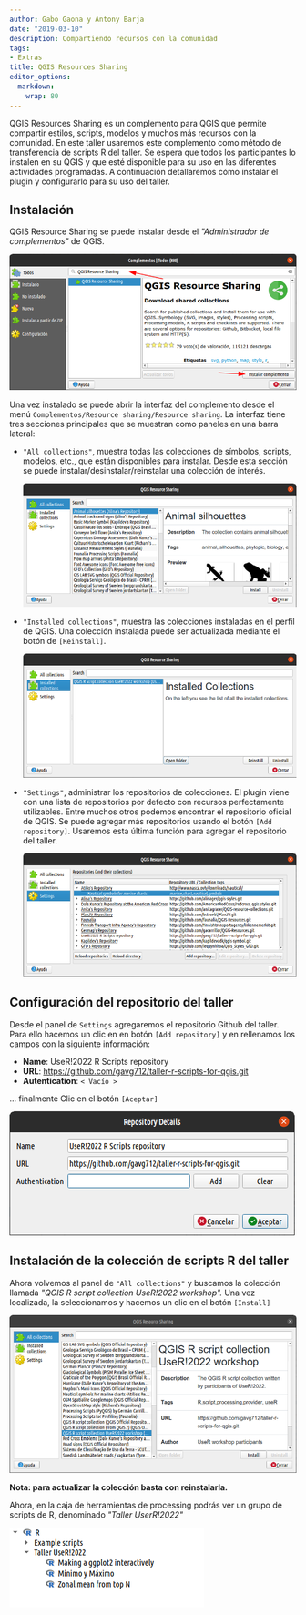```yaml
---
author: Gabo Gaona y Antony Barja
date: "2019-03-10"
description: Compartiendo recursos con la comunidad  
tags:
- Extras
title: QGIS Resources Sharing 
editor_options: 
  markdown: 
    wrap: 80
---
```


QGIS Resources Sharing es un complemento para QGIS que permite compartir
estilos, scripts, modelos y muchos más recursos con la comunidad. En este taller
usaremos este complemento como método de transferencia de scripts R del taller.
Se espera que todos los participantes lo instalen en su QGIS y que esté
disponible para su uso en las diferentes actividades programadas. A continuación
detallaremos cómo instalar el plugin y configurarlo para su uso del taller.

## Instalación

QGIS Resource Sharing se puede instalar desde el *"Administrador de
complementos"* de QGIS.

![](qrsharing_instalacion.png)

Una vez instalado se puede abrir la interfaz del complemento desde el menú
`Complementos/Resource sharing/Resource sharing`. La interfaz tiene tres
secciones principales que se muestran como paneles en una barra lateral:

-   `"All collections"`, muestra todas las colecciones de símbolos, scripts,
    modelos, etc., que están disponibles para instalar. Desde esta sección se
    puede instalar/desinstalar/reinstalar una colección de interés.

    ![](qrsharing_all_collections.png)

-   `"Installed collections"`, muestra las colecciones instaladas en el perfil
    de QGIS. Una colección instalada puede ser actualizada mediante el botón de
    `[Reinstall]`.

    ![](qrsharing_installed_collections.png)

-   `"Settings"`, administrar los repositorios de colecciones. El plugin viene
    con una lista de repositorios por defecto con recursos perfectamente
    utilizables. Entre muchos otros podemos encontrar el repositorio oficial de
    QGIS. Se puede agregar más repositorios usando el botón `[Add repository]`.
    Usaremos esta última función para agregar el repositorio del taller.

    ![](qrsharing_settings.png)

## Configuración del repositorio del taller

Desde el panel de `Settings` agregaremos el repositorio Github del taller. Para
ello hacemos un clic en en botón `[Add repository]` y en rellenamos los campos
con la siguiente información:

-   **Name**: UseR!2022 R Scripts repository
-   **URL**: <https://github.com/gavg712/taller-r-scripts-for-qgis.git>
-   **Autentication**: `< Vacío >`

... finalmente Clic en el botón `[Aceptar]`

![](qrsharing_add_repository.png)

## Instalación de la colección de scripts R del taller

Ahora volvemos al panel de `"All collections"` y buscamos la colección llamada
*"QGIS R script collection UseR!2022 workshop".* Una vez localizada, la
seleccionamos y hacemos un clic en el botón `[Install]`

![](qrsharing_install_workshop_collection.png)

**Nota: para actualizar la colección basta con reinstalarla.**

Ahora, en la caja de herramientas de processing podrás ver un grupo de scripts
de R, denominado *"Taller UserR!2022"*

![](qrsharing_processing_rscripts.png)
